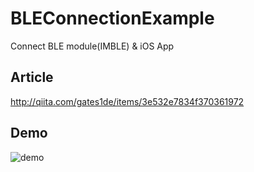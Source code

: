 # BLEConnectionExample
Connect BLE module(IMBLE) &amp; iOS App

## Article
http://qiita.com/gates1de/items/3e532e7834f370361972

## Demo
![demo](./PiZeroDashButton_Demo.gif)
